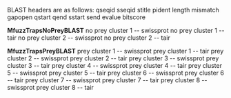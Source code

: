 BLAST headers are as follows: qseqid sseqid stitle pident length mismatch gapopen qstart qend sstart send evalue bitscore

**MfuzzTrapsNoPreyBLAST**
no prey cluster 1 -- swissprot
no prey cluster 1 -- tair
no prey cluster 2 -- swissprot
no prey cluster 2 -- tair

**MfuzzTrapsPreyBLAST**
prey cluster 1 -- swissprot
prey cluster 1 -- tair
prey cluster 2 -- swissprot
prey cluster 2 -- tair
prey cluster 3 -- swissprot
prey cluster 3 -- tair
prey cluster 4 -- swissprot
prey cluster 4 -- tair
prey cluster 5 -- swissprot
prey cluster 5 -- tair
prey cluster 6 -- swissprot
prey cluster 6 -- tair
prey cluster 7 -- swissprot
prey cluster 7 -- tair
prey cluster 8 -- swissprot
prey cluster 8 -- tair
